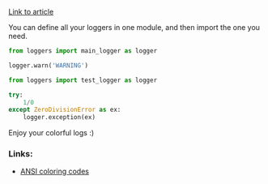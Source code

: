 [Link to article](https://medium.com/@kamilmatejuk/inside-python-colorful-logging-ad3a74442cc6)

You can define all your loggers in one module, and then import the one you need.
```python
from loggers import main_logger as logger

logger.warn('WARNING')
```

```python
from loggers import test_logger as logger

try:
    1/0
except ZeroDivisionError as ex:
    logger.exception(ex)
```

Enjoy your colorful logs :)

### Links:
  * [ANSI coloring codes](https://gist.github.com/KamilMatejuk/3438a50b27cdbaa10b62cc0ed7f68450)
